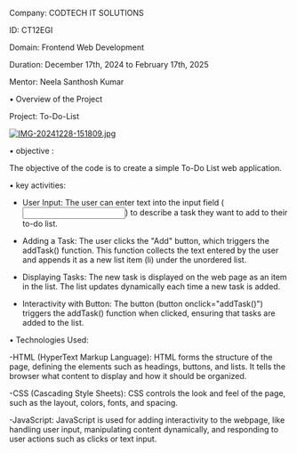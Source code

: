 Company: CODTECH IT SOLUTIONS

ID: CT12EGI

Domain: Frontend Web Development

Duration: December 17th, 2024 to February 17th, 2025

Mentor: Neela Santhosh Kumar

• Overview of the Project

Project: To-Do-List

[![IMG-20241228-151809.jpg](https://i.postimg.cc/cLDxcwN7/IMG-20241228-151809.jpg)](https://postimg.cc/LJ1F9q5h)

• objective :

The objective of the code is to create a simple To-Do List web application.

• key activities:

- User Input:
The user can enter text into the input field (<input type="text" id="input-box">) to describe a task they want to add to their to-do list.

- Adding a Task:
The user clicks the "Add" button, which triggers the addTask() function. This function collects the text entered by the user and appends it as a new list item (li) under the unordered list.

- Displaying Tasks:
The new task is displayed on the web page as an item in the list. The list updates dynamically each time a new task is added.
 
- Interactivity with Button:
The button (button onclick="addTask()") triggers the addTask() function when clicked, ensuring that tasks are added to the list.

• Technologies Used:

-HTML (HyperText Markup Language):
HTML forms the structure of the page, defining the elements such as headings, buttons, and lists. It tells the browser what content to display and how it should be organized.

-CSS (Cascading Style Sheets):
CSS controls the look and feel of the page, such as the layout, colors, fonts, and spacing.

-JavaScript:
JavaScript is used for adding interactivity to the webpage, like handling user input, manipulating content dynamically, and responding to user actions such as clicks or text input.

